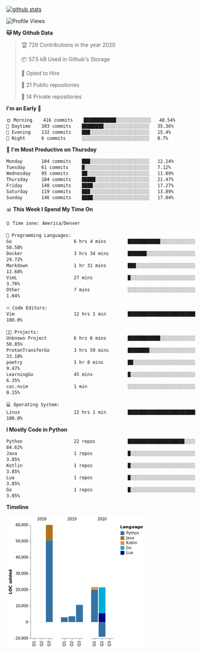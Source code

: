 

[![github stats](https://github-readme-stats.vercel.app/api?username=KGB33&count_private=true&show_icons=true&theme=gruvbox)](https://github.com/KGB33/github-readme-stats)

<!--START_SECTION:waka-->
![Profile Views](http://img.shields.io/badge/Profile%20Views-59-blue)

**🐱 My Github Data** 

> 🏆 729 Contributions in the year 2020
 > 
> 📦 57.5 kB Used in Github's Storage 
 > 
> 💼 Opted to Hire
 > 
> 📜 21 Public repositories
 > 
> 🔑 14 Private repositories 

**I'm an Early 🐤** 

```text
🌞 Morning    416 commits    ████████████░░░░░░░░░░░░░   48.54% 
🌆 Daytime    303 commits    ████████░░░░░░░░░░░░░░░░░   35.36% 
🌃 Evening    132 commits    ███░░░░░░░░░░░░░░░░░░░░░░   15.4% 
🌙 Night      6 commits      ░░░░░░░░░░░░░░░░░░░░░░░░░   0.7%

```
📅 **I'm Most Productive on Thursday** 

```text
Monday       104 commits    ███░░░░░░░░░░░░░░░░░░░░░░   12.14% 
Tuesday      61 commits     █░░░░░░░░░░░░░░░░░░░░░░░░   7.12% 
Wednesday    95 commits     ██░░░░░░░░░░░░░░░░░░░░░░░   11.09% 
Thursday     184 commits    █████░░░░░░░░░░░░░░░░░░░░   21.47% 
Friday       148 commits    ████░░░░░░░░░░░░░░░░░░░░░   17.27% 
Saturday     119 commits    ███░░░░░░░░░░░░░░░░░░░░░░   13.89% 
Sunday       146 commits    ████░░░░░░░░░░░░░░░░░░░░░   17.04%

```


📊 **This Week I Spend My Time On** 

```text
⌚︎ Time zone: America/Denver

💬 Programming Languages: 
Go                       6 hrs 4 mins        ████████████░░░░░░░░░░░░░   50.58% 
Docker                   3 hrs 34 mins       ███████░░░░░░░░░░░░░░░░░░   29.72% 
Markdown                 1 hr 31 mins        ███░░░░░░░░░░░░░░░░░░░░░░   12.68% 
VimL                     27 mins             █░░░░░░░░░░░░░░░░░░░░░░░░   3.76% 
Other                    7 mins              ░░░░░░░░░░░░░░░░░░░░░░░░░   1.04%

🔥 Code Editors: 
Vim                      12 hrs 1 min        █████████████████████████   100.0%

🐱‍💻 Projects: 
Unknown Project          6 hrs 6 mins        ████████████░░░░░░░░░░░░░   50.85% 
ProtonTransferGo         3 hrs 59 mins       ████████░░░░░░░░░░░░░░░░░   33.18% 
poetry                   1 hr 8 mins         ██░░░░░░░░░░░░░░░░░░░░░░░   9.47% 
LearningGo               45 mins             █░░░░░░░░░░░░░░░░░░░░░░░░   6.35% 
coc.nvim                 1 min               ░░░░░░░░░░░░░░░░░░░░░░░░░   0.15%

💻 Operating System: 
Linux                    12 hrs 1 min        █████████████████████████   100.0%

```

**I Mostly Code in Python** 

```text
Python                   22 repos            █████████████████████░░░░   84.62% 
Java                     1 repos             █░░░░░░░░░░░░░░░░░░░░░░░░   3.85% 
Kotlin                   1 repos             █░░░░░░░░░░░░░░░░░░░░░░░░   3.85% 
Lua                      1 repos             █░░░░░░░░░░░░░░░░░░░░░░░░   3.85% 
Go                       1 repos             █░░░░░░░░░░░░░░░░░░░░░░░░   3.85%

```


**Timeline**

![Chart not found](https://github.com/KGB33/KGB33/blob/master/charts/bar_graph.png) 


<!--END_SECTION:waka-->
